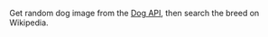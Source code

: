 Get random dog image from the <a href="https://dog.ceo/dog-api/">Dog API</a>, then search the breed on Wikipedia.
